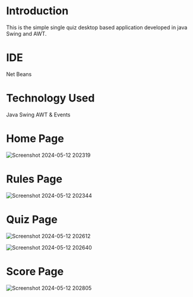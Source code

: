 # Introduction
This is the simple single quiz desktop based application developed in java Swing and AWT.

# IDE 
Net Beans

# Technology Used 
Java
Swing 
AWT & Events 

# Home Page
![Screenshot 2024-05-12 202319](https://github.com/gsonam0203/Quiz-git/assets/106368379/569cc924-da34-40c0-8beb-1365f72ee7c9)

# Rules Page
![Screenshot 2024-05-12 202344](https://github.com/gsonam0203/Quiz-git/assets/106368379/bc48082a-d470-4b35-9f27-eef31eb96168)

# Quiz Page 
![Screenshot 2024-05-12 202612](https://github.com/gsonam0203/Quiz-git/assets/106368379/9fe060a4-183c-4189-a6b6-094b84bb5d84)

![Screenshot 2024-05-12 202640](https://github.com/gsonam0203/Quiz-git/assets/106368379/88357c0f-7d4e-4f1a-bc14-1038589e4481)

# Score Page

![Screenshot 2024-05-12 202805](https://github.com/gsonam0203/Quiz-git/assets/106368379/f338d15c-f450-4157-bae6-b17c5e7b9109)

